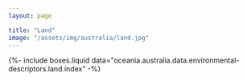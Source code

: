 ```yaml
---
layout: page

title: "Land"
image: "/assets/img/australia/land.jpg"
---
```


{%-
include boxes.liquid
data="oceania.australia.data.environmental-descriptors.land.index"
-%}